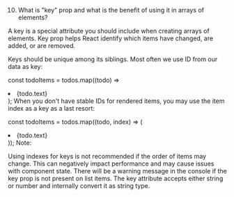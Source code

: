 10. What is "key" prop and what is the benefit of using it in arrays of elements?


















A key is a special attribute you should include when creating arrays of elements. Key prop helps React identify which items have changed, are added, or are removed.

Keys should be unique among its siblings. Most often we use ID from our data as key:

const todoItems = todos.map((todo) => <li key={todo.id}>{todo.text}</li>);
When you don't have stable IDs for rendered items, you may use the item index as a key as a last resort:

const todoItems = todos.map((todo, index) => (
  <li key={index}>{todo.text}</li>
));
Note:

Using indexes for keys is not recommended if the order of items may change. This can negatively impact performance and may cause issues with component state.
There will be a warning message in the console if the key prop is not present on list items.
The key attribute accepts either string or number and internally convert it as string type.
